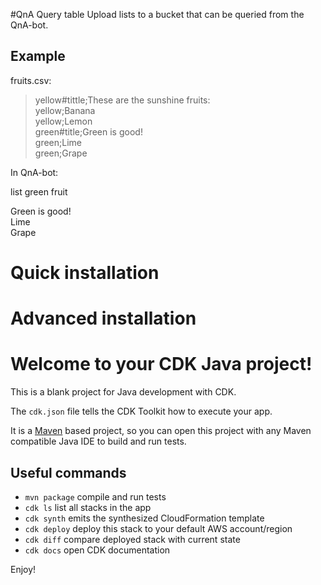 #QnA Query table
Upload lists to a bucket that can be queried from the QnA-bot.

## Example

fruits.csv:

> yellow#tittle;These are the sunshine fruits:\
> yellow;Banana\
> yellow;Lemon\
> green#title;Green is good!\
> green;Lime\
> green;Grape

In QnA-bot:

list green fruit

Green is good!\
Lime\
Grape

# Quick installation

# Advanced installation



# Welcome to your CDK Java project!

This is a blank project for Java development with CDK.

The `cdk.json` file tells the CDK Toolkit how to execute your app.

It is a [Maven](https://maven.apache.org/) based project, so you can open this project with any Maven compatible Java IDE to build and run tests.

## Useful commands

 * `mvn package`     compile and run tests
 * `cdk ls`          list all stacks in the app
 * `cdk synth`       emits the synthesized CloudFormation template
 * `cdk deploy`      deploy this stack to your default AWS account/region
 * `cdk diff`        compare deployed stack with current state
 * `cdk docs`        open CDK documentation

Enjoy!

